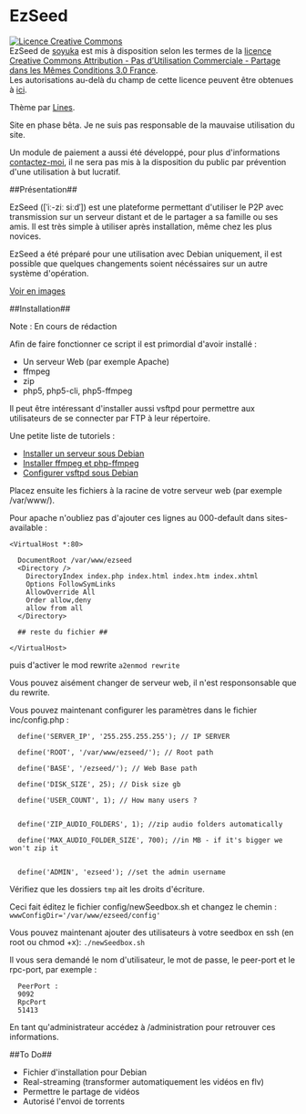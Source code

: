EzSeed
======

<a rel="license" href="http://creativecommons.org/licenses/by-nc-sa/3.0/fr/"><img alt="Licence Creative Commons" style="border-width:0" src="http://i.creativecommons.org/l/by-nc-sa/3.0/fr/88x31.png" /></a><br /><span xmlns:dct="http://purl.org/dc/terms/" property="dct:title">EzSeed</span> de <a xmlns:cc="http://creativecommons.org/ns#" href="https://github.com/soyuka/EzSeed/" property="cc:attributionName" rel="cc:attributionURL">soyuka</a> est mis à disposition selon les termes de la <a rel="license" href="http://creativecommons.org/licenses/by-nc-sa/3.0/fr/">licence Creative Commons Attribution - Pas d’Utilisation Commerciale - Partage dans les Mêmes Conditions 3.0 France</a>.<br />Les autorisations au-delà du champ de cette licence peuvent être obtenues à <a xmlns:cc="http://creativecommons.org/ns#" href="http://dgear.fr/contact/" rel="cc:morePermissions">ici</a>.

Thème par <a href="http://zupmage.eu">Lines</a>.

Site en phase bêta. Je ne suis pas responsable de la mauvaise utilisation du site.

Un module de paiement a aussi été développé, pour plus d'informations <a href="http://dgear.fr/contact">contactez-moi</a>, il ne sera
pas mis à la disposition du public par prévention d'une utilisation à but lucratif.

##Présentation##

EzSeed ([ˈiː-ziː siːdˈ]) est une plateforme permettant d'utiliser le P2P avec transmission 
sur un serveur distant et de le partager a sa famille ou ses amis. Il est très simple à utiliser après installation, 
même chez les plus novices. 

EzSeed a été préparé pour une utilisation avec Debian uniquement, il est possible que quelques changements soient nécéssaires sur un autre système d'opération.

<a href="http://www.zupmage.eu/multi-Io1963c1">Voir en images</a>

##Installation##

Note : En cours de rédaction

Afin de faire fonctionner ce script il est primordial d'avoir installé :
- Un serveur Web (par exemple Apache)
- ffmpeg
- zip
- php5, php5-cli, php5-ffmpeg

Il peut être intéressant d'installer aussi vsftpd pour permettre aux utilisateurs de se connecter par FTP à leur répertoire.

Une petite liste de tutoriels :
- <a href="http://www.lafermeduweb.net/billet/tutorial-creer-un-serveur-web-complet-sous-debian-1-apache-160.html">Installer un serveur sous Debian</a>
- <a href="http://d.stavrovski.net/blog/installing-ffmpeg-and-php-ffmpeg-in-debian-6-squeeze/">Installer ffmpeg et php-ffmpeg</a>
- <a href="www.admin-debian.com/ftp/vsftpd-un-serveur-ftp-hautement-securise/">Configurer vsftpd sous Debian</a>

Placez ensuite les fichiers à la racine de votre serveur web (par exemple /var/www/).

Pour apache n'oubliez pas d'ajouter ces lignes au 000-default dans sites-available :

```
<VirtualHost *:80>

  DocumentRoot /var/www/ezseed
  <Directory />
    DirectoryIndex index.php index.html index.htm index.xhtml
    Options FollowSymLinks
    AllowOverride All
    Order allow,deny
    allow from all
  </Directory>
  
  ## reste du fichier ##
  
</VirtualHost>
```

puis d'activer le mod rewrite `a2enmod rewrite`

Vous pouvez aisément changer de serveur web, il n'est responsonsable que du rewrite.


Vous pouvez maintenant configurer les paramètres dans le fichier inc/config.php :

```
  define('SERVER_IP', '255.255.255.255'); // IP SERVER

  define('ROOT', '/var/www/ezseed/'); // Root path

  define('BASE', '/ezseed/'); // Web Base path

  define('DISK_SIZE', 25); // Disk size gb

  define('USER_COUNT', 1); // How many users ?


  define('ZIP_AUDIO_FOLDERS', 1); //zip audio folders automatically

  define('MAX_AUDIO_FOLDER_SIZE', 700); //in MB - if it's bigger we won't zip it


  define('ADMIN', 'ezseed'); //set the admin username
```

Vérifiez que les dossiers `tmp` ait les droits d'écriture.

Ceci fait éditez le fichier config/newSeedbox.sh et changez le chemin :
`wwwConfigDir='/var/www/ezseed/config'`

Vous pouvez maintenant ajouter des utilisateurs à votre seedbox en ssh (en root ou chmod +x):
`./newSeedbox.sh`

Il vous sera demandé le nom d'utilisateur, le mot de passe, le peer-port et le rpc-port, par exemple :
```
  PeerPort :
  9092
  RpcPort
  51413
```

En tant qu'administrateur accédez à /administration pour retrouver ces informations.

##To Do##
- Fichier d'installation pour Debian
- Real-streaming (transformer automatiquement les vidéos en flv)
- Permettre le partage de vidéos
- Autorisé l'envoi de torrents
